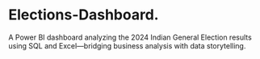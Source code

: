 # Elections-Dashboard.
A Power BI dashboard analyzing the 2024 Indian General Election results using SQL and Excel—bridging business analysis with data storytelling.
